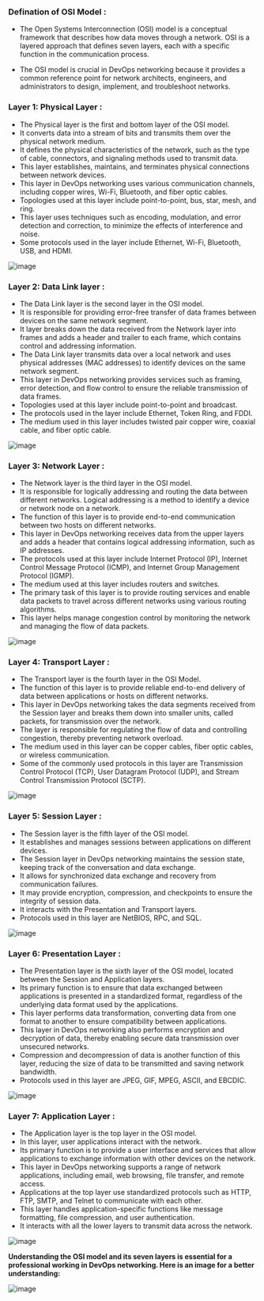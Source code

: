 ### Defination of OSI Model :
- The Open Systems Interconnection (OSI) model is a conceptual framework that describes how data moves through a network. OSI is a layered approach that defines seven layers, each with a specific function in the communication process.

- The OSI model is crucial in DevOps networking because it provides a common reference point for network architects, engineers, and administrators to design, implement, and troubleshoot networks.


### Layer 1: Physical Layer :

- The Physical layer is the first and bottom layer of the OSI model.
- It converts data into a stream of bits and transmits them over the physical network medium.
- It defines the physical characteristics of the network, such as the type of cable, connectors, and signaling methods used to transmit data.
- This layer establishes, maintains, and terminates physical connections between network devices.
- This layer in DevOps networking uses various communication channels, including copper wires, Wi-Fi, Bluetooth, and fiber optic cables.
- Topologies used at this layer include point-to-point, bus, star, mesh, and ring.
- This layer uses techniques such as encoding, modulation, and error detection and correction, to minimize the effects of interference and noise.
- Some protocols used in the layer include Ethernet, Wi-Fi, Bluetooth, USB, and HDMI.

![image](/resources_img/physical-layer-of-osi-model%20(3).png)


### Layer 2: Data Link layer :

- The Data Link layer is the second layer in the OSI model.
- It is responsible for providing error-free transfer of data frames between devices on the same network segment.
- It layer breaks down the data received from the Network layer into frames and adds a header and trailer to each frame, which contains control and addressing information.
- The Data Link layer transmits data over a local network and uses physical addresses (MAC addresses) to identify devices on the same network segment.
- This layer in DevOps networking provides services such as framing, error detection, and flow control to ensure the reliable transmission of data frames.
- Topologies used at this layer include point-to-point and broadcast.
- The protocols used in the layer include Ethernet, Token Ring, and FDDI.
- The medium used in this layer includes twisted pair copper wire, coaxial cable, and fiber optic cable.

![image](/resources_img/datalink_layer.png)


### Layer 3: Network Layer :

- The Network layer is the third layer in the OSI model.
- It is responsible for logically addressing and routing the data between different networks. Logical addressing is a method to identify a device or network node on a network.
- The function of this layer is to provide end-to-end communication between two hosts on different networks.
- This layer in DevOps networking receives data from the upper layers and adds a header that contains logical addressing information, such as IP addresses.
- The protocols used at this layer include Internet Protocol (IP), Internet Control Message Protocol (ICMP), and Internet Group Management Protocol (IGMP).
- The medium used at this layer includes routers and switches.
- The primary task of this layer is to provide routing services and enable data packets to travel across different networks using various routing algorithms.
- This layer helps manage congestion control by monitoring the network and managing the flow of data packets.

![image](/resources_img/network_layer.png)


### Layer 4: Transport Layer :

- The Transport layer is the fourth layer in the OSI Model.
- The function of this layer is to provide reliable end-to-end delivery of data between applications or hosts on different networks.
- This layer in DevOps networking takes the data segments received from the Session layer and breaks them down into smaller units, called packets, for transmission over the network.
- The layer is responsible for regulating the flow of data and controlling congestion, thereby preventing network overload.
- The medium used in this layer can be copper cables, fiber optic cables, or wireless communication.
- Some of the commonly used protocols in this layer are Transmission Control Protocol (TCP), User Datagram Protocol (UDP), and Stream Control Transmission Protocol (SCTP).

![image](/resources_img/transport_layer.png)


### Layer 5: Session Layer :

- The Session layer is the fifth layer of the OSI model.
- It establishes and manages sessions between applications on different devices.
- The Session layer in DevOps networking maintains the session state, keeping track of the conversation and data exchange.
- It allows for synchronized data exchange and recovery from communication failures.
- It may provide encryption, compression, and checkpoints to ensure the integrity of session data.
- It interacts with the Presentation and Transport layers.
- Protocols used in this layer are NetBIOS, RPC, and SQL.

![image](/resources_img/session_layer.png)


### Layer 6: Presentation Layer :

- The Presentation layer is the sixth layer of the OSI model, located between the Session and Application layers.
- Its primary function is to ensure that data exchanged between applications is presented in a standardized format, regardless of the underlying data format used by the applications.
- This layer performs data transformation, converting data from one format to another to ensure compatibility between applications.
- This layer in DevOps networking also performs encryption and decryption of data, thereby enabling secure data transmission over unsecured networks.
- Compression and decompression of data is another function of this layer, reducing the size of data to be transmitted and saving network bandwidth.
- Protocols used in this layer are JPEG, GIF, MPEG, ASCII, and EBCDIC.

![image](/resources_img/presentation_layer.png)


### Layer 7: Application Layer :

- The Application layer is the top layer in the OSI model.
- In this layer, user applications interact with the network.
- Its primary function is to provide a user interface and services that allow applications to exchange information with other devices on the network.
- This layer in DevOps networking supports a range of network applications, including email, web browsing, file transfer, and remote access.
- Applications at the top layer use standardized protocols such as HTTP, FTP, SMTP, and Telnet to communicate with each other.
- This layer handles application-specific functions like message formatting, file compression, and user authentication.
- It interacts with all the lower layers to transmit data across the network.

![image](/resources_img/application_layer1.png)


**Understanding the OSI model and its seven layers is essential for a professional working in DevOps networking. Here is an image for a better understanding:**

![image](/resources_img/OSI_understanding.png)